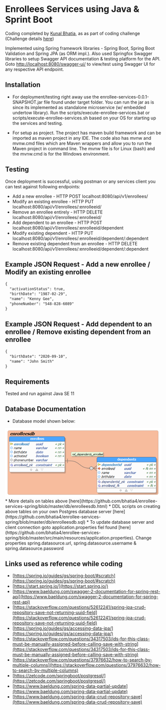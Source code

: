 # Enrollees Services using Java & Sprint Boot

Coding completed by [Kunal Bhatia](https://github.com/bhatia4/), as as part of coding challenge (Challenge details [here](https://github.com/bhatia4/enrollee-services-spring/blob/master/backend-challenge.md))

Implemented using Spring framework libraries - Spring Boot, Spring Boot Validation and Spring JPA (as ORM impl.). Also used Springfox Swagger libraries to setup Swagger API documentation & testing platform for the API. Goto [http://localhost:8080/swagger-ui/](http://localhost:8080/swagger-ui/) to view/test using Swagger UI for any respective API endpoint.

## Installation

* For deployment/testing right away use the enrollee-services-0.0.1-SNAPSHOT.jar file found under target folder. You can run the jar as is since its implemented as standalone microservice (w/ embedded undertow library). Run the scripts/execute-enrollee-services.bat or scripts/execute-enrollee-services.sh based on your OS for starting up the services and testing.

* For setup as project. The project has maven build framework and can be imported as maven project in any IDE. The code also has mvnw and mvnw.cmd files which are Maven wrappers and allow you to run the Maven project in command line. The mvnw file is for Linux (bash) and the mvnw.cmd is for the Windows environment.

## Testing

Once deployment is successful, using postman or any services client you can test against following endpoints:
* Add a new enrollee - HTTP POST localhost:8080/api/v1/enrollees/
* Modify an existing enrollee - HTTP PUT localhost:8080/api/v1/enrollees/:enrolleeid/
* Remove an enrollee entirely - HTTP DELETE localhost:8080/api/v1/enrollees/:enrolleeid/
* Add dependent to an enrollee - HTTP POST localhost:8080/api/v1/enrollees/:enrolleeid/dependent
* Modify existing dependent - HTTP PUT localhost:8080/api/v1/enrollees/:enrolleeid/dependent/:dependent
* Remove existing dependent from an enrollee - HTTP DELETE localhost:8080/api/v1/enrollees/:enrolleeid/dependent/:dependent

## Example JSON Request - Add a new enrollee / Modify an existing enrollee
```
{
  "activationStatus": true,
  "birthDate": "1987-02-29",
  "name": "Kenny Gee",
  "phoneNumber": "548-828-6089"
}
```

## Example JSON Request - Add dependent to an enrollee / Remove existing dependent from an enrollee
```
{
  "birthDate": "2020-09-10",
  "name": "John Smith"
}
```

## Requirements

Tested and run against Java SE 11 

## Database Documentation
* Database model shown below:
<img src="https://raw.githubusercontent.com/bhatia4/enrollee-services-spring/master/db/enrolleesdb%20DB%20model%20diagram.png">
<br/>
* More details on tables above [here](https://github.com/bhatia4/enrollee-services-spring/blob/master/db/enrolleesdb.html)
* DDL scripts on creating above tables on your own Postgres database server [here](https://github.com/bhatia4/enrollee-services-spring/blob/master/db/enrolleesdb.sql)
* To update database server and client connection goto application.properties fiel found [here](https://github.com/bhatia4/enrollee-services-spring/blob/master/src/main/resources/application.properties). Change properties spring.datasource.url, spring.datasource.username & spring.datasource.password

## Links used as reference while coding
* [https://spring.io/guides/gs/spring-boot/#scratch](https://spring.io/guides/gs/spring-boot/#scratch)
* [https://start.spring.io/](https://start.spring.io/)
* [https://www.baeldung.com/swagger-2-documentation-for-spring-rest-api](https://www.baeldung.com/swagger-2-documentation-for-spring-rest-api)
* [https://stackoverflow.com/questions/52612241/spring-jpa-crud-repository-save-not-returning-uuid-field](https://stackoverflow.com/questions/52612241/spring-jpa-crud-repository-save-not-returning-uuid-field)
* [https://spring.io/guides/gs/accessing-data-jpa/](https://spring.io/guides/gs/accessing-data-jpa/)
* [https://stackoverflow.com/questions/34317503/ids-for-this-class-must-be-manually-assigned-before-calling-save-with-string](https://stackoverflow.com/questions/34317503/ids-for-this-class-must-be-manually-assigned-before-calling-save-with-string)
* [https://stackoverflow.com/questions/37976632/how-to-search-by-multiple-columns](https://stackoverflow.com/questions/37976632/how-to-search-by-multiple-columns)
* [https://zetcode.com/springboot/postgresql/](https://zetcode.com/springboot/postgresql/)
* [https://www.baeldung.com/spring-data-partial-update](https://www.baeldung.com/spring-data-partial-update)
* [https://www.baeldung.com/spring-data-crud-repository-save](https://www.baeldung.com/spring-data-crud-repository-save)
